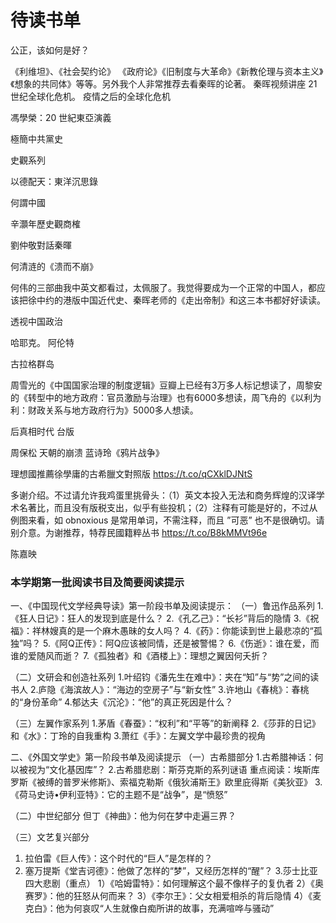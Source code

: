 # 待读书单

公正，该如何是好？

《利维坦》、《社会契约论》
《政府论》《旧制度与大革命》《新教伦理与资本主义》《想象的共同体》等等。另外我个人非常推荐去看秦晖的论著。
秦晖视频讲座 21世纪全球化危机。 疫情之后的全球化危机

馮學榮：20 世紀東亞演義

極簡中共黨史

史觀系列

以德配天：東洋沉思錄

何謂中國

辛灝年歷史觀商榷

劉仲敬對話秦暉

何清涟的《溃而不崩》

何伟的三部曲我中英文都看过，太佩服了。我觉得要成为一个正常的中国人，都应该把徐中约的港版中国近代史、秦晖老师的《走出帝制》和这三本书都好好读读。


透视中国政治

哈耶克。    阿伦特

古拉格群岛

周雪光的《中国国家治理的制度逻辑》豆瓣上已经有3万多人标记想读了，周黎安的《转型中的地方政府：官员激励与治理》也有6000多想读，周飞舟的《以利为利：财政关系与地方政府行为》5000多人想读。

后真相时代 台版

周保松
天朝的崩溃
蓝诗玲《鸦片战争》

理想國推薦徐學庸的古希臘文對照版 https://t.co/qCXklDJNtS

多谢介绍。不过请允许我鸡蛋里挑骨头：（1）英文本投入无法和商务辉煌的汉译学术名著比，而且没有版税支出，似乎有些投机；（2）注释有可能是好的，不过从例图来看，如 obnoxious 是常用单词，不需注释，而且 ”可恶” 也不是很确切。请别介意。为谢推荐，特荐民國籍粹丛书 https://t.co/B8kMMVt96e

陈嘉映

### 本学期第一批阅读书目及简要阅读提示
 
一、《中国现代文学经典导读》第一阶段书单及阅读提示：
（一）鲁迅作品系列
1.《狂人日记》：狂人的发现到底是什么？
2.《孔乙己》：“长衫”背后的隐情
3.《祝福》：祥林嫂真的是一个麻木愚昧的女人吗？
4.《药》：你能读到世上最悲凉的“孤独”吗？
5.《阿Q正传》：阿Q应该被同情，还是被警惕？
6.《伤逝》：谁在爱，而谁的爱随风而逝？
7.《孤独者》和《酒楼上》：理想之翼因何夭折？
 
（二）文研会和创造社系列
1.叶绍钧《潘先生在难中》：夹在“知”与“势”之间的读书人
2.庐隐《海滨故人》：“海边的空房子”与“新女性”
3.许地山《春桃》：春桃的“身份革命”
4.郁达夫《沉沦》：“他”的真正死因是什么？


（三）左翼作家系列
1.茅盾《春蚕》：“权利”和“平等”的新阐释
2.《莎菲的日记》和《水》：丁玲的自我重构
3.萧红《手》：左翼文学中最珍贵的视角
 
二、《外国文学史》第一阶段书单及阅读提示
（一）古希腊部分
 1.古希腊神话：何以被视为“文化基因库”？
2.古希腊悲剧：斯芬克斯的系列谜语
重点阅读：埃斯库罗斯《被缚的普罗米修斯》、索福克勒斯《俄狄浦斯王》欧里庇得斯《美狄亚》
3.《荷马史诗•伊利亚特》：它的主题不是“战争”，是“愤怒”
 
（二）中世纪部分
但丁《神曲》：他为何在梦中走遍三界？
 
（三）文艺复兴部分
1. 拉伯雷《巨人传》：这个时代的“巨人”是怎样的？
2. 塞万提斯《堂吉诃德》：他做了怎样的“梦”，又经历怎样的“醒”？
3.莎士比亚四大悲剧（重点）
1）《哈姆雷特》：如何理解这个最不像样子的复仇者
2）《奥赛罗》：他的狂怒从何而来？
3）《李尔王》：父女相爱相杀的背后隐情
4）《麦克白》：他为何哀叹“人生就像白痴所讲的故事，充满喧哗与骚动”

